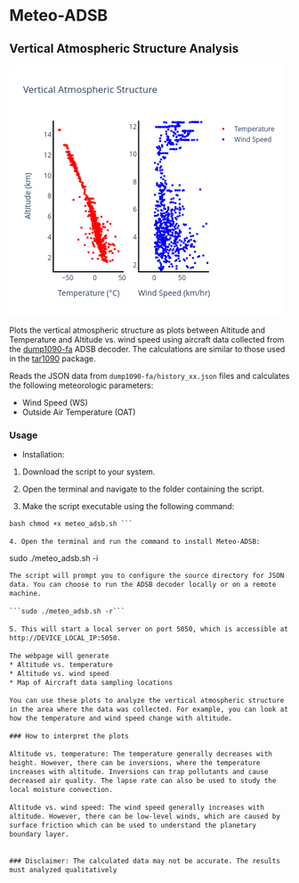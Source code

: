 # Meteo-ADSB

## Vertical Atmospheric Structure Analysis 

![Bengaluru](bengaluru.png)

 Plots the vertical atmospheric structure as plots between Altitude and Temperature and Altitude vs. wind speed using aircraft data collected from the [dump1090-fa](https://www.flightaware.com/adsb/piaware/install) ADSB decoder. The calculations are similar to those used in the [tar1090](https://github.com/wiedehopf/tar1090) package.


Reads the JSON data from `dump1090-fa/history_xx.json` files and calculates the following meteorologic parameters:

* Wind Speed (WS)
* Outside Air Temperature (OAT)

### Usage

* Installation:

1. Download the script to your system.

2. Open the terminal and navigate to the folder containing the script.

3. Make the script executable using the following command:

```
bash chmod +x meteo_adsb.sh ```

4. Open the terminal and run the command to install Meteo-ADSB:

```
sudo ./meteo_adsb.sh -i
```
The script will prompt you to configure the source directory for JSON data. You can choose to run the ADSB decoder locally or on a remote machine.

```sudo ./meteo_adsb.sh -r```

5. This will start a local server on port 5050, which is accessible at http://DEVICE_LOCAL_IP:5050.

The webpage will generate
* Altitude vs. temperature
* Altitude vs. wind speed
* Map of Aircraft data sampling locations

You can use these plots to analyze the vertical atmospheric structure in the area where the data was collected. For example, you can look at how the temperature and wind speed change with altitude.

### How to interpret the plots

Altitude vs. temperature: The temperature generally decreases with height. However, there can be inversions, where the temperature increases with altitude. Inversions can trap pollutants and cause decreased air quality. The lapse rate can also be used to study the local moisture convection.

Altitude vs. wind speed: The wind speed generally increases with altitude. However, there can be low-level winds, which are caused by surface friction which can be used to understand the planetary boundary layer.


### Disclaimer: The calculated data may not be accurate. The results must analyzed qualitatively
